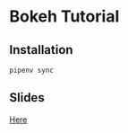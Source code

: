 # Bokeh Tutorial

## Installation
``` 
pipenv sync
```

## Slides

[Here](https://nbviewer.jupyter.org/format/slides/github/aliciapj/bokeh-tutorial/blob/master/bokeh-tutorial.ipynb#/)
